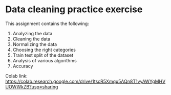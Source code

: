 # Data cleaning practice exercise
This assignment contains the following:
1) Analyzing the data
2) Cleaning the data 
3) Normalizing the data
4) Choosing the right categories
5) Train test split of the dataset
6) Analysis of various algorithms
7) Accuracy


Colab link: https://colab.research.google.com/drive/1tscR5Xmqu5AQn8T1vyAWYgMHVUOWWkZB?usp=sharing